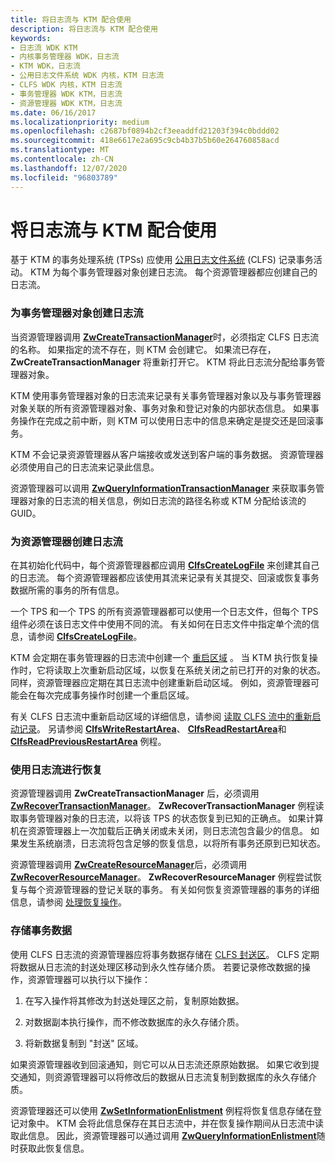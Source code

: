```yaml
---
title: 将日志流与 KTM 配合使用
description: 将日志流与 KTM 配合使用
keywords:
- 日志流 WDK KTM
- 内核事务管理器 WDK，日志流
- KTM WDK，日志流
- 公用日志文件系统 WDK 内核，KTM 日志流
- CLFS WDK 内核，KTM 日志流
- 事务管理器 WDK KTM，日志流
- 资源管理器 WDK KTM，日志流
ms.date: 06/16/2017
ms.localizationpriority: medium
ms.openlocfilehash: c2687bf0894b2cf3eeaddfd21203f394c0bddd02
ms.sourcegitcommit: 418e6617e2a695c9cb4b37b5b60e264760858acd
ms.translationtype: MT
ms.contentlocale: zh-CN
ms.lasthandoff: 12/07/2020
ms.locfileid: "96803789"
---
```

# <a name="using-log-streams-with-ktm"></a>将日志流与 KTM 配合使用


基于 KTM 的事务处理系统 (TPSs) 应使用 [公用日志文件系统](introduction-to-the-common-log-file-system.md) (CLFS) 记录事务活动。 KTM 为每个事务管理器对象创建日志流。 每个资源管理器都应创建自己的日志流。

### <a name="creating-log-streams-for-transaction-manager-objects"></a>为事务管理器对象创建日志流

当资源管理器调用 [**ZwCreateTransactionManager**](/windows-hardware/drivers/ddi/wdm/nf-wdm-ntcreatetransactionmanager)时，必须指定 CLFS 日志流的名称。 如果指定的流不存在，则 KTM 会创建它。 如果流已存在， **ZwCreateTransactionManager** 将重新打开它。 KTM 将此日志流分配给事务管理器对象。

KTM 使用事务管理器对象的日志流来记录有关事务管理器对象以及与事务管理器对象关联的所有资源管理器对象、事务对象和登记对象的内部状态信息。 如果事务操作在完成之前中断，则 KTM 可以使用日志中的信息来确定是提交还是回滚事务。

KTM 不会记录资源管理器从客户端接收或发送到客户端的事务数据。 资源管理器必须使用自己的日志流来记录此信息。

资源管理器可以调用 [**ZwQueryInformationTransactionManager**](/windows-hardware/drivers/ddi/wdm/nf-wdm-ntqueryinformationtransactionmanager) 来获取事务管理器对象的日志流的相关信息，例如日志流的路径名称或 KTM 分配给该流的 GUID。

### <a name="creating-log-streams-for-resource-managers"></a>为资源管理器创建日志流

在其初始化代码中，每个资源管理器都应调用 [**ClfsCreateLogFile**](/windows-hardware/drivers/ddi/wdm/nf-wdm-clfscreatelogfile) 来创建其自己的日志流。 每个资源管理器都应该使用其流来记录有关其提交、回滚或恢复事务数据所需的事务的所有信息。

一个 TPS 和一个 TPS 的所有资源管理器都可以使用一个日志文件，但每个 TPS 组件必须在该日志文件中使用不同的流。 有关如何在日志文件中指定单个流的信息，请参阅 [**ClfsCreateLogFile**](/windows-hardware/drivers/ddi/wdm/nf-wdm-clfscreatelogfile)。

KTM 会定期在事务管理器的日志流中创建一个 [重启区域](reading-restart-records-from-a-clfs-stream.md) 。 当 KTM 执行恢复操作时，它将读取上次重新启动区域，以恢复在系统关闭之前已打开的对象的状态。 同样，资源管理器应定期在其日志流中创建重新启动区域。 例如，资源管理器可能会在每次完成事务操作时创建一个重启区域。

有关 CLFS 日志流中重新启动区域的详细信息，请参阅 [读取 CLFS 流中的重新启动记录](reading-restart-records-from-a-clfs-stream.md)。 另请参阅 [**ClfsWriteRestartArea**](/windows-hardware/drivers/ddi/wdm/nf-wdm-clfswriterestartarea)、 [**ClfsReadRestartArea**](/windows-hardware/drivers/ddi/wdm/nf-wdm-clfsreadrestartarea)和 [**ClfsReadPreviousRestartArea**](/windows-hardware/drivers/ddi/wdm/nf-wdm-clfsreadpreviousrestartarea) 例程。

### <a name="using-log-streams-for-recovery"></a>使用日志流进行恢复

资源管理器调用 **ZwCreateTransactionManager** 后，必须调用 [**ZwRecoverTransactionManager**](/windows-hardware/drivers/ddi/wdm/nf-wdm-ntrecovertransactionmanager)。 **ZwRecoverTransactionManager** 例程读取事务管理器对象的日志流，以将该 TPS 的状态恢复到已知的正确点。 如果计算机在资源管理器上一次加载后正确关闭或未关闭，则日志流包含最少的信息。 如果发生系统崩溃，日志流将包含足够的恢复信息，以将所有事务还原到已知状态。

资源管理器调用 [**ZwCreateResourceManager**](/windows-hardware/drivers/ddi/wdm/nf-wdm-ntcreateresourcemanager)后，必须调用 [**ZwRecoverResourceManager**](/windows-hardware/drivers/ddi/wdm/nf-wdm-ntrecoverresourcemanager)。 **ZwRecoverResourceManager** 例程尝试恢复与每个资源管理器的登记关联的事务。 有关如何恢复资源管理器的事务的详细信息，请参阅 [处理恢复操作](handling-recovery-operations.md)。

### <a name="storing-transaction-data"></a>存储事务数据

使用 CLFS 日志流的资源管理器应将事务数据存储在 [CLFS 封送区](clfs-marshalling-areas.md)。 CLFS 定期将数据从日志流的封送处理区移动到永久性存储介质。 若要记录修改数据的操作，资源管理器可以执行以下操作：

1.  在写入操作将其修改为封送处理区之前，复制原始数据。

2.  对数据副本执行操作，而不修改数据库的永久存储介质。

3.  将新数据复制到 "封送" 区域。

如果资源管理器收到回滚通知，则它可以从日志流还原原始数据。 如果它收到提交通知，则资源管理器可以将修改后的数据从日志流复制到数据库的永久存储介质。

资源管理器还可以使用 [**ZwSetInformationEnlistment**](/windows-hardware/drivers/ddi/wdm/nf-wdm-ntsetinformationenlistment) 例程将恢复信息存储在登记对象中。 KTM 会将此信息保存在其日志流中，并在恢复操作期间从日志流中读取此信息。 因此，资源管理器可以通过调用 [**ZwQueryInformationEnlistment**](/windows-hardware/drivers/ddi/wdm/nf-wdm-ntqueryinformationenlistment)随时获取此恢复信息。

 

